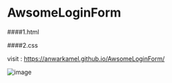 # AwsomeLoginForm

####1.html

####2.css

visit : https://anwarkamel.github.io/AwsomeLoginForm/

![image](https://github.com/AnwarKamel/AwsomeLoginForm/tree/master/assets/img2.jpg)
